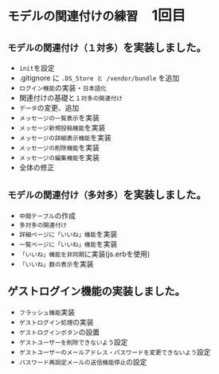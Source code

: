 # `モデルの関連付けの練習`　1回目

## `モデルの関連付け（１対多）`を実装しました。　

- `init`を設定
- .gitignore に `.DS_Store と /vendor/bundle` を追加
- `ログイン機能`の実装・`日本語化`
- 関連付けの基礎と`１対多の関連付け`
- `データ`の変更、追加
- `メッセージの一覧表示`を実装
- `メッセージ新規投稿機能`を実装
- `メッセージの詳細表示機能`を実装
- `メッセージの削除機能`を実装
- `メッセージの編集機能`を実装
- 全体の修正

## `モデルの関連付け（多対多）`を実装しました。　

- `中間テーブル`の作成
- `多対多の関連付け`
- `詳細ページに「いいね」機能`を実装
- `一覧ページに「いいね」機能`を実装
- `「いいね」機能を非同期`に実装(js.erbを使用)
- `「いいね」数の表示`を実装

## ゲストログイン機能の実装しました。

- `フラッシュ機能`実装
- `ゲストログイン処理`の実装
- `ゲストログインボタン`の設置
- `ゲストユーザーを削除できないよう`設定
- `ゲストユーザーのメールアドレス・パスワードを変更できないよう`設定
- `パスワード再設定メールの送信機能停止`の設定

